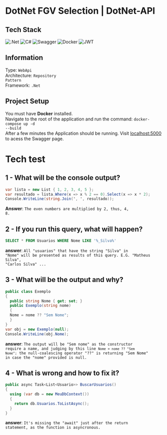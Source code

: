 # DotNet FGV Selection | DotNet-API

## Tech Stack
![.Net](https://img.shields.io/badge/.NET-5C2D91?style=for-the-badge&logo=.net&logoColor=white)
![C#](https://img.shields.io/badge/c%23-%23239120.svg?style=for-the-badge&logo=csharp&logoColor=white)
![Swagger](https://img.shields.io/badge/-Swagger-%23Clojure?style=for-the-badge&logo=swagger&logoColor=white)
![Docker](https://img.shields.io/badge/docker-%230db7ed.svg?style=for-the-badge&logo=docker&logoColor=white)
![JWT](https://img.shields.io/badge/JWT-black?style=for-the-badge&logo=JSON%20web%20tokens)


## Information
Type: <code>WebApi</code> </br>
Architecture: <code>Repository Pattern</code> </br>
Framework: <code>.Net</code>

## Project Setup
You must have <b>Docker</b> installed. </br>
Navigate to the root of the application and run the command: <code>docker-compose up -d --build</code> </br>
After a few minutes the Application should be running. Visit [localhost:5000](http://localhost:5000) to acess the Swagger page. 

# Tech test

## 1 - What will be the console output? 
```cs
var lista = new List { 1, 2, 3, 4, 5 };
var resultado = lista.Where(x => x % 2 == 0).Select(x => x * 2);
Console.WriteLine(string.Join(', ', resultado));
```
<b>Answer</b>: <code>The even numbers are multiplied by 2, thus, 4, 8.</code> </br>

## 2 - If you run this query, what will happen?
```sql
SELECT * FROM Usuarios WHERE Nome LIKE '%_Silva%'
```
<b>answer</b>: <code>All "usuarios" that have the string "Silva" in "Nome" will be presented as results of this query. E.G. "Matheus Silva", "Carlos Silva" ...</code> </br>

## 3 - What will be the output and why? 
```cs
public class Exemplo
{
  public string Nome { get; set; }
  public Exemplo(string nome)
  {
  Nome = nome ?? "Sem Nome";
  }
}
var obj = new Exemplo(null);
Console.WriteLine(obj.Nome);
```
<b>answer</b>: <code>The output will be "Sem nome" as the constructor require a name, and judging by this line <code>Nome = nome ?? "Sem Nome";</code> the null-coalescing operator "??" is returning "Sem Nome" in case the "nome" provided is null.</code> </br>

## 4 - What is wrong and how to fix it? 
```cs
public async Task<List<Usuario>> BuscarUsuarios()
{
  using (var db = new MeuDbContext())
  {
    return db.Usuarios.ToListAsync();
  }
}

```
<b>answer</b>: <code>It's missing the "await" just after the return statement, as the function is asyncronous.</code> </br>
